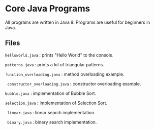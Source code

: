 # Core Java Programs

All programs are written in Java 8. 
Programs are useful for beginners in Java.

## Files

` helloworld.java `
: prints "Hello World" to the console.

` patterns.java `
: prints a lot of triangular patterns.

` function_overloading.java `
: method overloading example.

` constructor_overloading.java`
: constructor overloading example.

` bubble.java `
: implementation of Bubble Sort.

` selection.java `
: implementation of Selection Sort.

` linear.java`
: linear search implementation.

` binary.java`
: binary search implementation.
